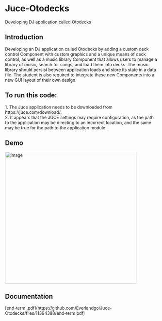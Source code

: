 # Juce-Otodecks
Developing DJ application called Otodecks

<h2>Introduction</h2>

Developing an DJ application called Otodecks by adding a custom deck control Component with custom graphics and a unique means of deck control, as well as a music library Component that allows users to manage a library of music, search for songs, and load them into decks. The music library should persist between application loads and store its state in a data file. The student is also required to integrate these new Components into a new GUI layout of their own design.


<h2>To run this code: </h2>
1. The Juce application needs to be downloaded from https://juce.com/download/. </br>
2. It appears that the JUCE settings may require configuration, as the path to the application may be directing to an incorrect location, and the same may be true for the path to the application module.

<h2> Demo  </h2>
<img width="433" alt="image" src="https://user-images.githubusercontent.com/104118335/236137547-42aaa43b-71bb-4acf-ba8e-e4e3b4a44ae0.png">


<h2> Documentation </h2>
[end-term .pdf](https://github.com/Everlandgo/Juce-Otodecks/files/11394388/end-term.pdf)
